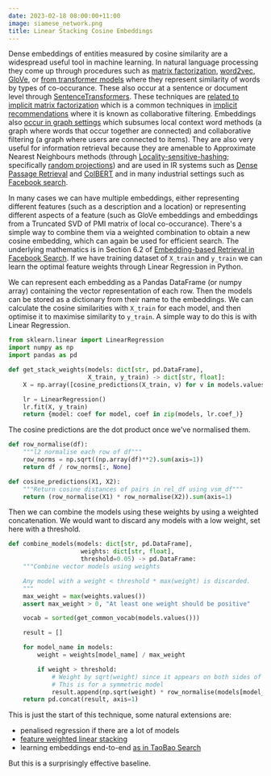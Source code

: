 ```yaml
---
date: 2023-02-18 08:00:00+11:00
image: siamese_network.png
title: Linear Stacking Cosine Embeddings
---
```


Dense embeddings of entities measured by cosine similarity are a widespread useful tool in machine learning.
In natural language processing they come up through procedures such as [matrix factorization](https://arxiv.org/abs/1003.1141), [word2vec](https://proceedings.neurips.cc/paper/2013/file/9aa42b31882ec039965f3c4923ce901b-Paper.pdf), [GloVe](https://nlp.stanford.edu/projects/glove/), or [from transformer models](https://aclanthology.org/2020.acl-main.431/) where they represent similarity of words by types of co-occurance.
These also occur at a sentence or document level through [SentenceTransformers](https://www.sbert.net/).
These techniques are [related to implicit matrix factorization](https://proceedings.neurips.cc/paper/2014/file/feab05aa91085b7a8012516bc3533958-Paper.pdf) which is a common techniques in [implicit recommendations](https://implicit.readthedocs.io/en/latest/) where it is known as collaborative filtering.
Embeddings also [occur in graph settings](https://arxiv.org/abs/1709.05584) which subsumes local context word methods (a graph where words that occur together are connected) and collaborative filtering (a graph where users are connected to items).
They are also very useful for information retrieval because they are amenable to Approximate Nearest Neighbours methods (through [Locality-sensitive-hashing](https://en.wikipedia.org/wiki/Locality-sensitive_hashing); specifically [random projections](https://en.wikipedia.org/wiki/Random_projection)) and are used in IR systems such as [Dense Passage Retrieval](https://arxiv.org/abs/2004.04906) and [ColBERT](https://arxiv.org/abs/2004.12832) and in many industrial settings such as [Facebook search](https://arxiv.org/pdf/2006.11632.pdf).

In many cases we can have multiple embeddings, either representing different features (such as a description and a location) or representing different aspects of a feature (such as GloVe embeddings and embeddings from a Truncated SVD of PMI matrix of local co-occurance).
There's a simple way to combine them via a weighted combination to obtain a new cosine embedding, which can again be used for efficient search.
The underlying mathematics is in Section 6.2 of [Embedding-based Retrieval in Facebook Search](https://arxiv.org/pdf/2006.11632.pdf).
If we have training dataset of `X_train` and `y_train` we can learn the optimal feature weights through Linear Regression in Python.

We can represent each embedding as a Pandas DataFrame (or numpy array) containing the vector representation of each row.
Then the models can be stored as a dictionary from their name to the embeddings.
We can calculate the cosine similarities with `X_train` for each model, and then optimise it to maximise similarity to `y_train`.
A simple way to do this is with Linear Regression.


```python
from sklearn.linear import LinearRegression
import numpy as np
import pandas as pd

def get_stack_weights(models: dict[str, pd.DataFrame],
                      X_train, y_train) -> dict[str, float]:
    X = np.array([cosine_predictions(X_train, v) for v in models.values()]).T

    lr = LinearRegression()
    lr.fit(X, y_train)
    return {model: coef for model, coef in zip(models, lr.coef_)}
```

The cosine predictions are the dot product once we've normalised them.

```python
def row_normalise(df):
    """l2 normalise each row of df"""
    row_norms = np.sqrt((np.array(df)**2).sum(axis=1))
    return df / row_norms[:, None]

def cosine_predictions(X1, X2):
    """Return cosine distances of pairs in rel_df using vsm_df"""
    return (row_normalise(X1) * row_normalise(X2)).sum(axis=1)
```

Then we can combine the models using these weights by using a weighted concatenation.
We would want to discard any models with a low weight, set here with a threshold.

```python
def combine_models(models: dict[str, pd.DataFrame],
                    weights: dict[str, float],
                    threshold=0.05) -> pd.DataFrame:
    """Combine vector models using weights

    Any model with a weight < threshold * max(weight) is discarded.
    """
    max_weight = max(weights.values())
    assert max_weight > 0, "At least one weight should be positive"

    vocab = sorted(get_common_vocab(models.values()))

    result = []

    for model_name in models:
        weight = weights[model_name] / max_weight

        if weight > threshold:
            # Weight by sqrt(weight) since it appears on both sides of cosine product
            # This is for a symmetric model
            result.append(np.sqrt(weight) * row_normalise(models[model_name].loc[vocab]))
    return pd.concat(result, axis=1)
```

This is just the start of this technique, some natural extensions are:

* penalised regression if there are a lot of models
* [feature weighted linear stacking](https://arxiv.org/abs/0911.0460)
* learning embeddings end-to-end [as in TaoBao Search](https://arxiv.org/pdf/2106.09297.pdf)

But this is a surprisingly effective baseline.
